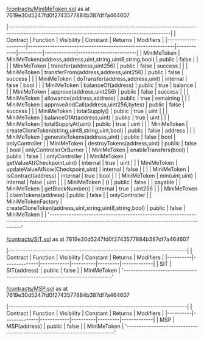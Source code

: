 [/contracts/MiniMeToken.sol](/contracts/MiniMeToken.sol) as at
7619e30d5247fd0f2743577884b387df7a464607

|------------------------------------------------------------------------------------------------------------------------------------------------|
|      Contract      |                          Function                          | Visibility | Constant |   Returns   |       Modifiers        |
|--------------------|------------------------------------------------------------|------------|----------|-------------|------------------------|
| MiniMeToken        | MiniMeToken(address,address,uint,string,uint8,string,bool) | public     | false    |             |                        |
| MiniMeToken        | transfer(address,uint256)                                  | public     | false    | success     |                        |
| MiniMeToken        | transferFrom(address,address,uint256)                      | public     | false    | success     |                        |
| MiniMeToken        | doTransfer(address,address,uint)                           | internal   | false    | bool        |                        |
| MiniMeToken        | balanceOf(address)                                         | public     | true     | balance     |                        |
| MiniMeToken        | approve(address,uint256)                                   | public     | false    | success     |                        |
| MiniMeToken        | allowance(address,address)                                 | public     | true     | remaining   |                        |
| MiniMeToken        | approveAndCall(address,uint256,bytes)                      | public     | false    | success     |                        |
| MiniMeToken        | totalSupply()                                              | public     | true     | uint        |                        |
| MiniMeToken        | balanceOfAt(address,uint)                                  | public     | true     | uint        |                        |
| MiniMeToken        | totalSupplyAt(uint)                                        | public     | true     | uint        |                        |
| MiniMeToken        | createCloneToken(string,uint8,string,uint,bool)            | public     | false    | address     |                        |
| MiniMeToken        | generateTokens(address,uint)                               | public     | false    | bool        | onlyController         |
| MiniMeToken        | destroyTokens(address,uint)                                | public     | false    | bool        | onlyControllerOrBurner |
| MiniMeToken        | enableTransfers(bool)                                      | public     | false    |             | onlyController         |
| MiniMeToken        | getValueAt(Checkpoint,uint)                                | internal   | true     | uint        |                        |
| MiniMeToken        | updateValueAtNow(Checkpoint,uint)                          | internal   | false    |             |                        |
| MiniMeToken        | isContract(address)                                        | internal   | true     | bool        |                        |
| MiniMeToken        | min(uint,uint)                                             | internal   | false    | uint        |                        |
| MiniMeToken        | ()                                                         | public     | false    |             | payable                |
| MiniMeToken        | getBlockNumber()                                           | internal   | true     | uint256     |                        |
| MiniMeToken        | claimTokens(address)                                       | public     | false    |             | onlyController         |
| MiniMeTokenFactory | createCloneToken(address,uint,string,uint8,string,bool)    | public     | false    | MiniMeToken |                        |
'------------------------------------------------------------------------------------------------------------------------------------------------'

[/contracts/SIT.sol](/contracts/SIT.sol) as at
7619e30d5247fd0f2743577884b387df7a464607

|-------------------------------------------------------------------------|
| Contract |   Function   | Visibility | Constant | Returns |  Modifiers  |
|----------|--------------|------------|----------|---------|-------------|
| SIT      | SIT(address) | public     | false    |         | MiniMeToken |
'-------------------------------------------------------------------------'


[/contracts/MSP.sol](/contracts.sol) as at    
7619e30d5247fd0f2743577884b387df7a464607  

|-------------------------------------------------------------------------|
| Contract |   Function   | Visibility | Constant | Returns |  Modifiers  |
|----------|--------------|------------|----------|---------|-------------|
| MSP      | MSP(address) | public     | false    |         | MiniMeToken |
'-------------------------------------------------------------------------'
